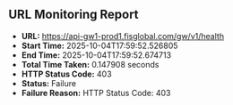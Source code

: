 ## URL Monitoring Report

- **URL:** https://api-gw1-prod1.fisglobal.com/gw/v1/health
- **Start Time:** 2025-10-04T17:59:52.526805
- **End Time:** 2025-10-04T17:59:52.674713
- **Total Time Taken:** 0.147908 seconds
- **HTTP Status Code:** 403
- **Status:** Failure
- **Failure Reason:** HTTP Status Code: 403
